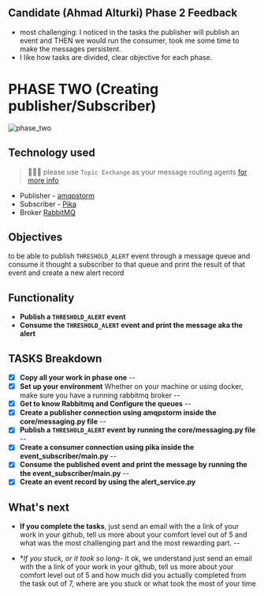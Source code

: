 ## Candidate (Ahmad Alturki) Phase 2 Feedback

- most challenging: I noticed in the tasks the publisher will publish an event and THEN we would run the consumer, took me some time to make the messages persistent.
- I like how tasks are divided, clear objective for each phase.

# PHASE TWO (Creating publisher/Subscriber)

![phase_two](../imgs/phase-two.jpg)

## Technology used

> 📢📢📢 please use `Topic Exchange` as your message routing agents [for more info](https://www.cloudamqp.com/blog/part4-rabbitmq-for-beginners-exchanges-routing-keys-bindings.html)

- Publisher - [amqpstorm](https://www.amqpstorm.io/examples/simple_publisher.html)
- Subscriber - [Pika](https://pika.readthedocs.io/en/stable/intro.html)
- Broker [RabbitMQ](https://www.rabbitmq.com/tutorials/tutorial-one-python.html)

## Objectives

to be able to publish `THRESHOLD_ALERT` event through a message queue and consume it thought a subscriber to that queue and print the result of that event and create a new alert record

## Functionality

- **Publish a `THRESHOLD_ALERT` event**
- **Consume the `THRESHOLD_ALERT` event and print the message aka the alert**

## TASKS Breakdown

- [x] **Copy all your work in phase one**
--
- [x] **Set up your environment**
 Whether on your machine or using docker, make sure you have a running rabbitmq broker
--
- [x] **Get to know Rabbitmq and Configure the queues**
--
- [x] **Create a publisher connection using amqpstorm inside the core/messaging.py file**
--
- [x] **Publish a `THRESHOLD_ALERT` event by running the core/messaging.py file**
--
- [x] **Create a consumer connection using pika inside the event_subscriber/main.py**
--
- [x] **Consume the published event and print the message by running the the event_subscriber/main.py**
--
- [x] **Create an event record by using the alert_service.py**

## What's next

- **If you complete the tasks**, just send an email with the a link of your work in your github, tell us more about your comfort level out of 5 and what was the most challenging part and the most rewarding part.
--

- **If you stuck, or it took so long*- it ok, we understand just send an email with the a link of your work in your github, tell us more about your comfort level out of 5 and how much did you actually completed from the task out of 7, where are you stuck or what took the most of your time
